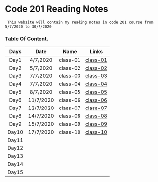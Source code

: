 # Code 201 Reading Notes

     This website will contain my reading notes in code 201 course from 5/7/2020 to 30/7/2020

### **Table Of Content.**

| Days  |   Date    |   Name   |                                   Links                                   |
| :---: | :-------: | :------: | :-----------------------------------------------------------------------: |
| Day1  | 4/7/2020  | class-01 | [class-01](https://sayefdeen.github.io/reading-notes201/classes/class-01) |
| Day2  | 5/7/2020  | class-02 | [class-02](https://sayefdeen.github.io/reading-notes201/classes/class-02) |
| Day3  | 7/7/2020  | class-03 | [class-03](https://sayefdeen.github.io/reading-notes201/classes/class-03) |
| Day4  | 7/7/2020  | class-04 | [class-04](https://sayefdeen.github.io/reading-notes201/classes/class-04) |
| Day5  | 8/7/2020  | class-05 | [class-05](https://sayefdeen.github.io/reading-notes201/classes/class-05) |
| Day6  | 11/7/2020 | class-06 | [class-06](https://sayefdeen.github.io/reading-notes201/classes/class-06) |
| Day7  | 12/7/2020 | class-07 | [class-07](https://sayefdeen.github.io/reading-notes201/classes/class-07) |
| Day8  | 14/7/2020 | class-08 | [class-08](https://sayefdeen.github.io/reading-notes201/classes/class-08) |
| Day9  | 15/7/2020 | class-09 | [class-09](https://sayefdeen.github.io/reading-notes201/classes/class-09) |
| Day10 | 17/7/2020 | class-10 | [class-10](https://sayefdeen.github.io/reading-notes201/classes/class-10) |
| Day11 |           |          |                                                                           |
| Day12 |           |          |                                                                           |
| Day13 |           |          |                                                                           |
| Day14 |           |          |                                                                           |
| Day15 |           |          |                                                                           |
